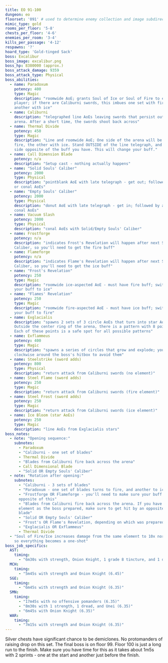 ```yaml
---
title: EO 91-100
dungeon: eo
floorset: '091' # used to determine enemy collection and image subdirectory
mimic_type: gold
rooms_per_floor: '5-8'
chests_per_floor: '4-6'
enemies_per_room: '3-4'
kills_per_passage: '4-12'
respawns: '?'
hoard_type: 'Gold-tinged Sack'
boss: Excalibur
boss_image: excalibur.png
boss_hp: 8380000 (approx.)
boss_attack_damage: 9359
boss_attack_type: Physical
boss_abilities:
  - name: Paradoxum
    potency: 400
    type: Magic
    description: "roomwide AoE; grants Soul of Ice or Soul of Fire to each
    player; if there are Caliburni swords, this imbues one set with fire, and
    another with ice"
  - name: Caliburni
    description: "telegraphed line AoEs leaving swords that persist outside the
    arena. After a short time, the swords shoot back across"
  - name: Thermal Divide
    potency: 450
    type: Magic
    description: "Line and roomwide AoE; One side of the arena will be hit with
    fire, the other with ice. Stand OUTSIDE of the line telegraph, and on the
    side opposite of the buff you have. This will change your buff."
  - name: Call Dimension Blade
    potency: n/a
    description: "Setup cast - nothing actually happens"
  - name: "Solid Souls' Caliber"
    potency: 2000
    type: Physical
    description: "pointblank AoE with late telegraph - get out; followed by arc
    or conal AoEs"
  - name: "Empty Souls' Caliber"
    potency: 2000
    type: Physical
    description: "donut AoE with late telegraph - get in; followed by arc or
    conal AoEs"
  - name: Vacuum Slash
    potency: 2000
    type: Physical
    description: "conal AoEs with Solid/Empty Souls' Caliber"
  - name: Frostforge
    potency: n/a
    description: "indicates Frost's Revelation will happen after next Souls'
    Caliber, so you'll need to get the fire buff"
  - name: Flameforge
    potency: n/a
    description: "indicates Flame's Revelation will happen after next Souls'
    Caliber, so you'll need to get the ice buff"
  - name: "Frost's Revelation"
    potency: 250
    type: Magic
    description: "roomwide ice-aspected AoE - must have fire buff; switches
    your buff to ice"
  - name: "Flames' Revelation"
    potency: 250
    type: Magic
    description: "roomwide fire-aspected AoE - must have ice buff; switches
    your buff to fire"
  - name: Exglacialis
    description: "spawns 2 sets of 3 circle AoEs that turn into star AoEs.
    Outside the center ring of the arena, there is a pattern with 8 points.
    Each of these points is a safe spot for all possible patterns"
  - name: Exflammeus
    potency: 400
    type: Magic
    description: "spawns a series of circles that grow and explode; you can run
    clockwise around the boss's hitbox to avoid them"
  - name: Steelstrike (sword adds)
    potency: 800
    type: Physical
    description: "return attack from Caliburni swords (no element)"
  - name: Steel Flame (sword adds)
    potency: 250
    type: Magic
    description: "return attack from Caliburni swords (fire element)"
  - name: Steel Frost (sword adds)
    potency: 250
    type: Magic
    description: "return attack from Caliburni swords (ice element)"
  - name: Ice Bloom (star AoEs)
    potency: 250
    type: Magic
    description: "line AoEs from Exglacialis stars"
boss_notes:
  - note: "Opening sequence:"
    subnotes:
      - Paradoxum
      - "Caliburni - one set of blades"
      - Thermal Divide
      - "Blades from Caliburni fire back across the arena"
      - Call Dimensional Blade
      - "Solid OR Empty Souls' Caliber"
  - note: "Rotation after opening:"
    subnotes:
      - "Caliburni - 3 sets of blades"
      - "Paradoxum - one set of blades turns to fire, and another to ice"
      - "Frostforge OR Flameforge - you'll need to make sure your buff is
      opposite of this"
      - "Blades from Caliburni fire back across the arena. If you have the same
      element as the boss prepared, make sure to get hit by an opposite element
      blade"
      - "Solid OR Empty Souls' Caliber"
      - "Frost's OR Flame's Revelation, depending on which was prepared"
      - "Exglacialis OR Exflammeus"
      - Thermal Divide
  - "Soul of Fire/Ice increases damage from the same element to 10x normal,
    so everything becomes a one-shot"
boss_job_specifics:
  AST:
    timing:
      - "6m30s with strength, Onion Knight, 1 grade 8 tincture, and 1 dread (4 vuln stacks)"
  MCH:
    timing:
      - "5m45s with strength and Onion Knight (6.45)"
  SGE:
    timing:
      - "6m45s with strength and Onion Knight (6.35)"
  SMN:
    timing:
      - "17m45s with no offensive pomanders (6.35)"
      - "8m30s with 1 strength, 1 dread, and Unei (6.35)"
      - "6m45s with Onion Knight (6.35)"
  WAR:
    timing:
      - "7m15s with strength and Onion Knight (6.35)"
---
```


Silver chests have significant chance to be demiclones. No protomanders of raising drop on this set. The final boss is on
floor 99. Floor 100 is just a long run to the finish. Make sure you have time
for this as it takes about 1m5s with 2 sprints - one at the start and another
just before the finish.
